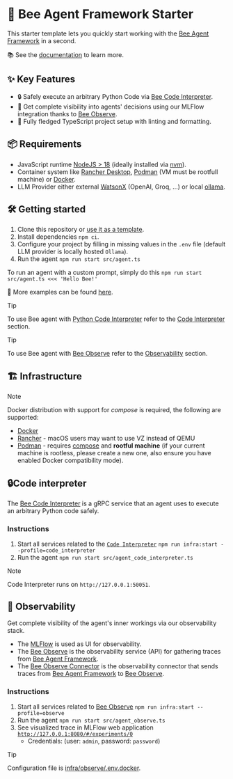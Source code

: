 # 🐝 Bee Agent Framework Starter

This starter template lets you quickly start working with the [Bee Agent Framework](https://github.com/i-am-bee/bee-agent-framework) in a second.

📚 See the [documentation](https://i-am-bee.github.io/bee-agent-framework/) to learn more.

## ✨ Key Features

- 🔒 Safely execute an arbitrary Python Code via [Bee Code Interpreter](https://github.com/i-am-bee/bee-code-interpreter).
- 🔎 Get complete visibility into agents' decisions using our MLFlow integration thanks to [Bee Observe](https://github.com/i-am-bee/bee-observe).
- 🚀 Fully fledged TypeScript project setup with linting and formatting.

## 📦 Requirements

- JavaScript runtime [NodeJS > 18](https://nodejs.org/) (ideally installed via [nvm](https://github.com/nvm-sh/nvm)).
- Container system like [Rancher Desktop](https://rancherdesktop.io/), [Podman](https://podman.io/) (VM must be rootfull machine) or [Docker](https://www.docker.com/).
- LLM Provider either external [WatsonX](https://www.ibm.com/watsonx) (OpenAI, Groq, ...) or local [ollama](https://ollama.com).

## 🛠️ Getting started

1. Clone this repository or [use it as a template](https://github.com/new?template_name=bee-agent-framework-starter&template_owner=i-am-bee).
2. Install dependencies `npm ci`.
3. Configure your project by filling in missing values in the `.env` file (default LLM provider is locally hosted `Ollama`).
4. Run the agent `npm run start src/agent.ts`

To run an agent with a custom prompt, simply do this `npm run start src/agent.ts <<< 'Hello Bee!'`

🧪 More examples can be found [here](https://github.com/i-am-bee/bee-agent-framework/blob/main/examples).

> [!TIP]
>
> To use Bee agent with [Python Code Interpreter](https://github.com/i-am-bee/bee-code-interpreter) refer to the [Code Interpreter](#code-interpreter) section.

> [!TIP]
>
> To use Bee agent with [Bee Observe](https://github.com/i-am-bee/bee-observe) refer to the [Observability](#observability) section.

## 🏗 Infrastructure

> [!NOTE]
>
> Docker distribution with support for _compose_ is required, the following are supported:
>
> - [Docker](https://www.docker.com/)
> - [Rancher](https://www.rancher.com/) - macOS users may want to use VZ instead of QEMU
> - [Podman](https://podman.io/) - requires [compose](https://podman-desktop.io/docs/compose/setting-up-compose) and **rootful machine** (if your current machine is rootless, please create a new one, also ensure you have enabled Docker compatibility mode).

## 🔒Code interpreter

The [Bee Code Interpreter](https://github.com/i-am-bee/bee-code-interpreter) is a gRPC service that an agent uses to execute an arbitrary Python code safely.

### Instructions

1. Start all services related to the [`Code Interpreter`](https://github.com/i-am-bee/bee-code-interpreter) `npm run infra:start --profile=code_interpreter`
2. Run the agent `npm run start src/agent_code_interpreter.ts`

> [!NOTE]
>
> Code Interpreter runs on `http://127.0.0.1:50051`.

## 🔎 Observability

Get complete visibility of the agent's inner workings via our observability stack.

- The [MLFlow](https://mlflow.org/) is used as UI for observability.
- The [Bee Observe](https://github.com/i-am-bee/bee-observe) is the observability service (API) for gathering traces from [Bee Agent Framework](https://github.com/i-am-bee/bee-agent-framework).
- The [Bee Observe Connector](https://github.com/i-am-bee/bee-observe-connector) is the observability connector that sends traces from [Bee Agent Framework](https://github.com/i-am-bee/bee-agent-framework) to [Bee Observe](https://github.com/i-am-bee/bee-observe).

### Instructions

1. Start all services related to [Bee Observe](https://github.com/i-am-bee/bee-observe) `npm run infra:start --profile=observe`
2. Run the agent `npm run start src/agent_observe.ts`
3. See visualized trace in MLFlow web application [`http://127.0.0.1:8080/#/experiments/0`](http://localhost:8080/#/experiments/0)
   - Credentials: (user: `admin`, password: `password`)

> [!TIP]
>
> Configuration file is [infra/observe/.env.docker](./infra/observe/.env.docker).
